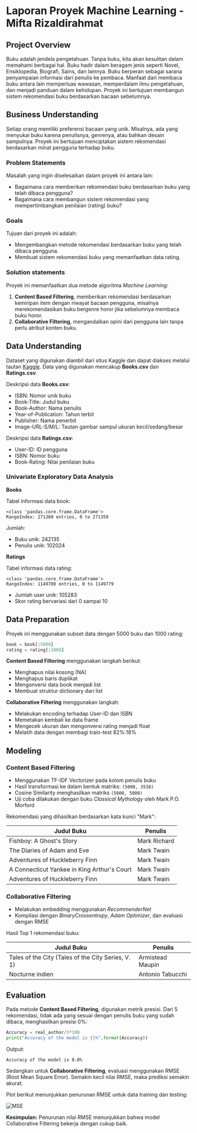 
# Laporan Proyek Machine Learning - Mifta Rizaldirahmat

## Project Overview

Buku adalah jendela pengetahuan. Tanpa buku, kita akan kesulitan dalam memahami berbagai hal. Buku hadir dalam beragam jenis seperti Novel, Ensiklopedia, Biografi, Sains, dan lainnya. Buku berperan sebagai sarana penyampaian informasi dari penulis ke pembaca. Manfaat dari membaca buku antara lain memperluas wawasan, memperdalam ilmu pengetahuan, dan menjadi panduan dalam kehidupan. Proyek ini bertujuan membangun sistem rekomendasi buku berdasarkan bacaan sebelumnya.

## Business Understanding

Setiap orang memiliki preferensi bacaan yang unik. Misalnya, ada yang menyukai buku karena penulisnya, genrenya, atau bahkan desain sampulnya. Proyek ini bertujuan menciptakan sistem rekomendasi berdasarkan minat pengguna terhadap buku.

### Problem Statements

Masalah yang ingin diselesaikan dalam proyek ini antara lain:
- Bagaimana cara memberikan rekomendasi buku berdasarkan buku yang telah dibaca pengguna?
- Bagaimana cara membangun sistem rekomendasi yang mempertimbangkan penilaian (rating) buku?

### Goals

Tujuan dari proyek ini adalah:
- Mengembangkan metode rekomendasi berdasarkan buku yang telah dibaca pengguna.
- Membuat sistem rekomendasi buku yang memanfaatkan data rating.

### Solution statements

Proyek ini memanfaatkan dua metode algoritma *Machine Learning*:
1. **Content Based Filtering**, memberikan rekomendasi berdasarkan kemiripan item dengan riwayat bacaan pengguna, misalnya merekomendasikan buku bergenre horor jika sebelumnya membaca buku horor.
2. **Collaborative Filtering**, mengandalkan opini dari pengguna lain tanpa perlu atribut konten buku.

## Data Understanding

Dataset yang digunakan diambil dari situs Kaggle dan dapat diakses melalui tautan [Kaggle](https://www.kaggle.com/datasets/arashnic/book-recommendation-dataset). Data yang digunakan mencakup **Books.csv** dan **Ratings.csv**.

Deskripsi data **Books.csv**:
- ISBN: Nomor unik buku
- Book-Title: Judul buku
- Book-Author: Nama penulis
- Year-of-Publication: Tahun terbit
- Publisher: Nama penerbit
- Image-URL-S/M/L: Tautan gambar sampul ukuran kecil/sedang/besar

Deskripsi data **Ratings.csv**:
- User-ID: ID pengguna
- ISBN: Nomor buku
- Book-Rating: Nilai penilaian buku

### Univariate Exploratory Data Analysis

**Books**

Tabel informasi data book:

```
<class 'pandas.core.frame.DataFrame'>
RangeIndex: 271360 entries, 0 to 271359
```

Jumlah:
- Buku unik: 242135
- Penulis unik: 102024

**Ratings**

Tabel informasi data rating:

```
<class 'pandas.core.frame.DataFrame'>
RangeIndex: 1149780 entries, 0 to 1149779
```

- Jumlah user unik: 105283
- Skor rating bervariasi dari 0 sampai 10

## Data Preparation

Proyek ini menggunakan subset data dengan 5000 buku dan 1000 rating:

```python
book = book[:5000]
rating = rating[:1000]
```

**Content Based Filtering** menggunakan langkah berikut:
- Menghapus nilai kosong (NA)
- Menghapus baris duplikat
- Mengonversi data book menjadi list
- Membuat struktur dictionary dari list

**Collaborative Filtering** menggunakan langkah:
- Melakukan encoding terhadap User-ID dan ISBN
- Memetakan kembali ke data frame
- Mengecek ukuran dan mengonversi rating menjadi float
- Melatih data dengan membagi train-test 82%:18%

## Modeling

### Content Based Filtering

- Menggunakan TF-IDF Vectorizer pada kolom penulis buku
- Hasil transformasi ke dalam bentuk matriks: `(5000, 3538)`
- Cosine Similarity menghasilkan matriks `(5000, 5000)`
- Uji coba dilakukan dengan buku *Classical Mythology* oleh Mark P.O. Morford

Rekomendasi yang dihasilkan berdasarkan kata kunci "Mark":

| Judul Buku | Penulis |
|------------|---------|
| Fishboy: A Ghost's Story | Mark Richard |
| The Diaries of Adam and Eve | Mark Twain |
| Adventures of Huckleberry Finn | Mark Twain |
| A Connecticut Yankee in King Arthur's Court | Mark Twain |
| Adventures of Huckleberry Finn | Mark Twain |

### Collaborative Filtering

- Melakukan embedding menggunakan *RecommenderNet*
- Kompilasi dengan *BinaryCrossentropy*, *Adam Optimizer*, dan evaluasi dengan RMSE

Hasil Top 1 rekomendasi buku:

| Judul Buku | Penulis |
|------------|---------|
| Tales of the City (Tales of the City Series, V. 1) | Armistead Maupin |
| Nocturne indien | Antonio Tabucchi |

## Evaluation

Pada metode **Content Based Filtering**, digunakan metrik presisi. Dari 5 rekomendasi, tidak ada yang sesuai dengan penulis buku yang sudah dibaca, menghasilkan presisi 0%:

```python
Accuracy = real_author/5*100
print("Accuracy of the model is {}%".format(Accuracy))
```

Output:
```
Accuracy of the model is 0.0%
```
 
Sedangkan untuk **Collaborative Filtering**, evaluasi menggunakan RMSE (Root Mean Square Error). Semakin kecil nilai RMSE, maka prediksi semakin akurat.

Plot berikut menunjukkan penurunan RMSE untuk data training dan testing:

![MSE](https://github.com/user-attachments/assets/adb1209e-f290-4d34-91b7-123c50fa9ed2)


**Kesimpulan:** Penurunan nilai RMSE menunjukkan bahwa model Collaborative Filtering bekerja dengan cukup baik.
